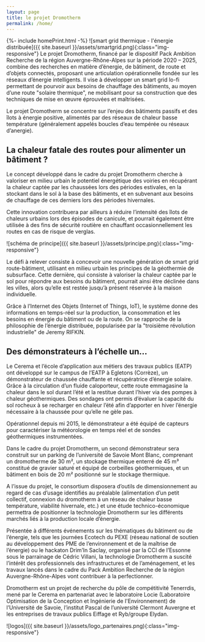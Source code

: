 ```yaml
---
layout: page
title: le projet Dromotherm
permalink: /home/
---
```

 {%- include homePrint.html -%}
![smart grid thermique - l'énergie distribuée]({{ site.baseurl }}/assets/smartgrid.png){:class="img-responsive"}
Le projet Dromotherm, financé par le dispositif Pack Ambition Recherche de la région Auvergne-Rhône-Alpes sur la période 2020 – 2025, combine des recherches en matière d’énergie, 
de bâtiment, de route et d’objets connectés, proposant une articulation opérationnelle fondée sur les réseaux d’énergie intelligents. 
Il vise à développer un smart grid lo-fi permettant de pourvoir aux besoins de chauffage des bâtiments, au moyen d’une route "solaire thermique", 
ne mobilisant pour sa construction que des techniques de mise en œuvre éprouvées et maîtrisées.

Le projet Dromotherm se concentre sur l’enjeu des bâtiments passifs et des îlots à énergie positive, 
alimentés par des réseaux de chaleur basse température (généralement appelés boucles d’eau tempérée ou réseaux d’anergie).

## La chaleur fatale des routes pour alimenter un bâtiment ?

Le concept développé dans le cadre du projet Dromotherm cherche à valoriser en milieu urbain le potentiel énergétique 
des voiries en récupérant la chaleur captée par les chaussées lors des périodes estivales, 
en la stockant dans le sol à la base des bâtiments, et en subvenant aux besoins de chauffage de ces derniers lors des périodes hivernales.

Cette innovation contribuera par ailleurs à réduire l’intensité des îlots de chaleurs urbains lors des épisodes de canicule, 
et pourrait également être utilisée à des fins de sécurité routière en chauffant occasionnellement les routes en cas de risque de verglas.

![schéma de principe]({{ site.baseurl }}/assets/principe.png){:class="img-responsive"}

Le défi à relever consiste à concevoir une nouvelle génération de smart grid route-bâtiment, utilisant en milieu urbain les principes de la géothermie de subsurface. 
Cette dernière, qui consiste à valoriser la chaleur captée par le sol pour répondre aux besoins du bâtiment, pourrait ainsi être déclinée dans les villes, alors 
qu’elle est restée jusqu’à présent réservée à la maison individuelle.

Grâce à l’Internet des Objets (Internet of Things, IoT), le système donne des informations en temps-réel sur la production, 
la consommation et les besoins en énergie du bâtiment ou de la route. On se rapproche de la philosophie de l’énergie distribuée, 
popularisée par la "troisième révolution industrielle" de Jeremy RIFKIN.

## Des démonstrateurs à l’échelle un…

Le Cerema et l’école d’application aux métiers des travaux publics (EATP) ont développé sur le campus de l’EATP à Egletons (Corrèze), un démonstrateur de chaussée 
chauffante et récupératrice d’énergie solaire. Grâce à la circulation d’un fluide caloporteur, cette route emmagasine la chaleur dans le sol 
durant l’été et la restitue durant l’hiver via des pompes à chaleur géothermiques. 
Des sondages ont permis d’évaluer la capacité du sol rocheux à se recharger en chaleur l’été afin d’apporter en hiver l’énergie nécessaire à la chaussée pour qu’elle ne gèle pas.

Opérationnel depuis mi 2015, le démonstrateur a été équipé de capteurs pour caractériser la météorologie en temps réel et de sondes géothermiques instrumentées.

Dans le cadre du projet Dromotherm, un second démonstrateur sera construit sur un parking de l’université de Savoie Mont Blanc, comprenant un dromotherme de 30 m², 
un stockage thermique enterré de 45 m³ constitué de gravier saturé et équipé de corbeilles géothermiques, et un bâtiment en bois de 20 m² positionné sur le stockage thermique.

A l’issue du projet, le consortium disposera d’outils de dimensionnement au regard de cas d’usage identifiés au préalable (alimentation d’un petit collectif, 
connexion du dromotherm à un réseau de chaleur basse température, viabilité hivernale, etc.) et une étude technico-économique permettra de positionner la technologie 
Dromotherm sur les différents marchés liés à la production locale d’énergie.

Présentée à différents événements sur les thématiques du bâtiment ou de l’énergie, tels que les journées Ecotech du PEXE (réseau national de soutien au développement 
des PME de l’environnement et de la maîtrise de l’énergie) ou le hackaton Drim’In Saclay, organisé par la CCI de l’Essonne sous le parrainage de Cédric Villani, 
la technologie Dromotherm a suscité l’intérêt des professionnels des infrastructures et de l’aménagement, et les travaux lancés dans le cadre du Pack Ambition 
Recherche de la région Auvergne-Rhône-Alpes vont contribuer à la perfectionner.

Dromotherm est un projet de recherche du pôle de compétitivité Tenerrdis, mené par le Cerema en partenariat avec le laboratoire Locie 
(Laboratoire Optimisation de la Conception et Ingénierie de l'Environnement) de l’Université de Savoie, l’institut Pascal de l’université Clermont Auvergne et les 
entreprises de travaux publics Eiffage et Ryb/groupe Elydan.

![logos]({{ site.baseurl }}/assets/logo_partenaires.png){:class="img-responsive"}

